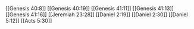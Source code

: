 [[Genesis 40:8]]
[[Genesis 40:19]]
[[Genesis 41:11]]
[[Genesis 41:13]]
[[Genesis 41:16]]
[[Jeremiah 23:28]]
[[Daniel 2:19]]
[[Daniel 2:30]]
[[Daniel 5:12]]
[[Acts 5:30]]
